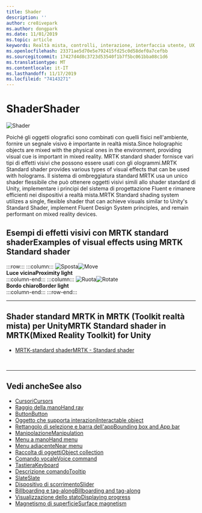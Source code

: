 ```yaml
---
title: Shader
description: ''
author: cre8ivepark
ms.author: dongpark
ms.date: 11/01/2019
ms.topic: article
keywords: Realtà mista, controlli, interazione, interfaccia utente, UX
ms.openlocfilehash: 23371ae5d70e5e792415fd25c0d58def0a7cefbb
ms.sourcegitcommit: 17427d4d8c3723d53540f1b7f5bc061bba08c1d6
ms.translationtype: MT
ms.contentlocale: it-IT
ms.lasthandoff: 11/17/2019
ms.locfileid: "74143271"
---
```

# <a name="shader"></a><span data-ttu-id="c1a22-103">Shader</span><span class="sxs-lookup"><span data-stu-id="c1a22-103">Shader</span></span>

![Shader](images/UX/UX_Hero_StandardShader.jpg)

<span data-ttu-id="c1a22-105">Poiché gli oggetti olografici sono combinati con quelli fisici nell'ambiente, fornire un segnale visivo è importante in realtà mista.</span><span class="sxs-lookup"><span data-stu-id="c1a22-105">Since holographic objects are mixed with the physical ones in the environment, providing visual cue is important in mixed reality.</span></span> <span data-ttu-id="c1a22-106">MRTK standard shader fornisce vari tipi di effetti visivi che possono essere usati con gli ologrammi.</span><span class="sxs-lookup"><span data-stu-id="c1a22-106">MRTK Standard shader provides various types of visual effects that can be used with holograms.</span></span> <span data-ttu-id="c1a22-107">Il sistema di ombreggiatura standard MRTK usa un unico shader flessibile che può ottenere oggetti visivi simili allo shader standard di Unity, implementare i principi del sistema di progettazione Fluent e rimanere efficienti nei dispositivi a realtà mista.</span><span class="sxs-lookup"><span data-stu-id="c1a22-107">MRTK Standard shading system utilizes a single, flexible shader that can achieve visuals similar to Unity's Standard Shader, implement Fluent Design System principles, and remain performant on mixed reality devices.</span></span>
<br>

## <a name="examples-of-visual-effects-using-mrtk-standard-shader"></a><span data-ttu-id="c1a22-108">Esempi di effetti visivi con MRTK standard shader</span><span class="sxs-lookup"><span data-stu-id="c1a22-108">Examples of visual effects using MRTK Standard shader</span></span> 
:::row:::
    :::column:::
       <span data-ttu-id="c1a22-109">![Sposta](images/UX/UX_Button_Affordance_ProximityLight.jpg)</span><span class="sxs-lookup"><span data-stu-id="c1a22-109">![Move](images/UX/UX_Button_Affordance_ProximityLight.jpg)</span></span><br>
       <span data-ttu-id="c1a22-110">**Luce vicina**</span><span class="sxs-lookup"><span data-stu-id="c1a22-110">**Proximity light**</span></span><br>
    :::column-end:::
    :::column:::
       <span data-ttu-id="c1a22-111">![Ruota](images/UX/UX_Button_Affordance_FocusHighlight.jpg)</span><span class="sxs-lookup"><span data-stu-id="c1a22-111">![Rotate](images/UX/UX_Button_Affordance_FocusHighlight.jpg)</span></span><br>
        <span data-ttu-id="c1a22-112">**Bordo chiaro**</span><span class="sxs-lookup"><span data-stu-id="c1a22-112">**Border light**</span></span><br>
    :::column-end:::
:::row-end:::

---

## <a name="mrtk-standard-shader-in-mrtkmixed-reality-toolkit-for-unity"></a><span data-ttu-id="c1a22-113">Shader standard MRTK in MRTK (Toolkit realtà mista) per Unity</span><span class="sxs-lookup"><span data-stu-id="c1a22-113">MRTK Standard shader in MRTK(Mixed Reality Toolkit) for Unity</span></span>

* [<span data-ttu-id="c1a22-114">MRTK-standard shader</span><span class="sxs-lookup"><span data-stu-id="c1a22-114">MRTK - Standard shader</span></span>](https://microsoft.github.io/MixedRealityToolkit-Unity/Documentation/README_MRTKStandardShader.html)


<br>

---

## <a name="see-also"></a><span data-ttu-id="c1a22-115">Vedi anche</span><span class="sxs-lookup"><span data-stu-id="c1a22-115">See also</span></span>

* [<span data-ttu-id="c1a22-116">Cursori</span><span class="sxs-lookup"><span data-stu-id="c1a22-116">Cursors</span></span>](cursors.md)
* [<span data-ttu-id="c1a22-117">Raggio della mano</span><span class="sxs-lookup"><span data-stu-id="c1a22-117">Hand ray</span></span>](point-and-commit.md)
* [<span data-ttu-id="c1a22-118">Button</span><span class="sxs-lookup"><span data-stu-id="c1a22-118">Button</span></span>](button.md)
* [<span data-ttu-id="c1a22-119">Oggetto che supporta interazioni</span><span class="sxs-lookup"><span data-stu-id="c1a22-119">Interactable object</span></span>](interactable-object.md)
* [<span data-ttu-id="c1a22-120">Rettangolo di selezione e barra dell'app</span><span class="sxs-lookup"><span data-stu-id="c1a22-120">Bounding box and App bar</span></span>](app-bar-and-bounding-box.md)
* [<span data-ttu-id="c1a22-121">Manipolazione</span><span class="sxs-lookup"><span data-stu-id="c1a22-121">Manipulation</span></span>](direct-manipulation.md)
* [<span data-ttu-id="c1a22-122">Menu a mano</span><span class="sxs-lookup"><span data-stu-id="c1a22-122">Hand menu</span></span>](hand-menu.md)
* [<span data-ttu-id="c1a22-123">Menu adiacente</span><span class="sxs-lookup"><span data-stu-id="c1a22-123">Near menu</span></span>](near-menu.md)
* [<span data-ttu-id="c1a22-124">Raccolta di oggetti</span><span class="sxs-lookup"><span data-stu-id="c1a22-124">Object collection</span></span>](object-collection.md)
* [<span data-ttu-id="c1a22-125">Comando vocale</span><span class="sxs-lookup"><span data-stu-id="c1a22-125">Voice command</span></span>](voice-input.md)
* [<span data-ttu-id="c1a22-126">Tastiera</span><span class="sxs-lookup"><span data-stu-id="c1a22-126">Keyboard</span></span>](keyboard.md)
* [<span data-ttu-id="c1a22-127">Descrizione comando</span><span class="sxs-lookup"><span data-stu-id="c1a22-127">Tooltip</span></span>](tooltip.md)
* [<span data-ttu-id="c1a22-128">Slate</span><span class="sxs-lookup"><span data-stu-id="c1a22-128">Slate</span></span>](slate.md)
* [<span data-ttu-id="c1a22-129">Dispositivo di scorrimento</span><span class="sxs-lookup"><span data-stu-id="c1a22-129">Slider</span></span>](slider.md)
* [<span data-ttu-id="c1a22-130">Billboarding e tag-along</span><span class="sxs-lookup"><span data-stu-id="c1a22-130">Billboarding and tag-along</span></span>](billboarding-and-tag-along.md)
* [<span data-ttu-id="c1a22-131">Visualizzazione dello stato</span><span class="sxs-lookup"><span data-stu-id="c1a22-131">Displaying progress</span></span>](progress.md)
* [<span data-ttu-id="c1a22-132">Magnetismo di superficie</span><span class="sxs-lookup"><span data-stu-id="c1a22-132">Surface magnetism</span></span>](surface-magnetism.md)
